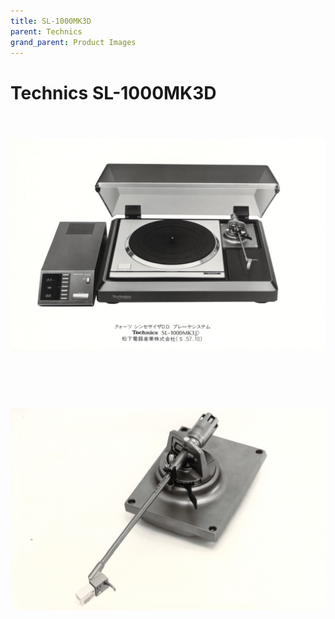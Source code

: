 ```yaml
---
title: SL-1000MK3D
parent: Technics
grand_parent: Product Images
---
```


# Technics SL-1000MK3D


<br/>
<div align="center" style="padding: 20px 0;">
    <img src="/assets/images/Technics/Technics SL-1000MK3D.jpg" alt="Technics SL-1000MK3D.">
    <p><b></b></p>
</div>
<br/>

<br/>
<div align="center" style="padding: 20px 0;">
    <img src="/assets/images/Technics/Technics EPA-102MK2.jpg" alt="Technics EPA-102MK2.">
    <p><b></b></p>
</div>
<br/>
